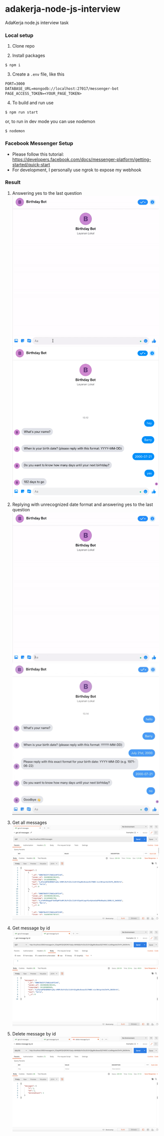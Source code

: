 # adakerja-node-js-interview
AdaKerja node.js interview task

### Local setup
1. Clone repo

2. Install packages
```
$ npm i
```

3. Create a `.env` file, like this
```
PORT=3000
DATABASE_URL=mongodb://localhost:27017/messenger-bot
PAGE_ACCESS_TOKEN=<YOUR_PAGE_TOKEN>
```

4. To build and run use
```
$ npm run start
```
or, to run in dev mode you can use nodemon
```
$ nodemon
```

### Facebook Messenger Setup
- Please follow this tutorial: https://developers.facebook.com/docs/messenger-platform/getting-started/quick-start
- For development, I personally use ngrok to expose my webhook

### Result
1. Answering yes to the last question
![example-0](/documentation/example-0.gif?raw=true)
![example-0-png](/documentation/example-0.png?raw=true)

2. Replying with unrecognized date format and answering yes to the last question
![example-1](/documentation/example-1.gif?raw=true)
![example-1-png](/documentation/example-1.png?raw=true)

3. Get all messages
![get all](/documentation/getAll.png?raw=true)

4. Get message by id
![get by id](/documentation/getById.png?raw=true)

5. Delete message by id
![delete by id](/documentation/deleteById.png?raw=true)
